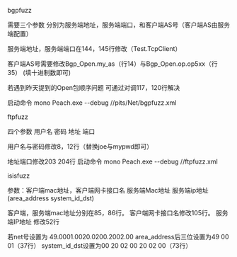 bgpfuzz

需要三个参数 分别为服务端地址，服务端端口，和客户端AS号（客户端AS由服务端配置）

服务端地址，服务端端口在144，145行修改（Test.TcpClient）

客户端AS号需要修改Bgp_Open.my_as（行14）与Bgp_Open.op.op5xx（行35） (填十进制数即可)

若遇到昨天提到的Open包顺序问题 可通过对调117，120行解决

启动命令 mono Peach.exe  --debug /<path to pit file>/pits/Net/bgpfuzz.xml 


ftpfuzz

四个参数 用户名 密码 地址 端口

用户名与密码修改8，12行（替换joe与mypwd即可）

地址端口修改203 204行
启动命令 mono Peach.exe  --debug /<path to pit file>/ftpfuzz.xml 


isisfuzz

参数：客户端mac地址，客户端网卡接口名 服务端Mac地址 服务端ip地址   (area_address system_id_dst)

客户端，服务端mac地址分别在85，86行。
客户端网卡接口名修改105行。
服务端IP地址 修改52行



若net号设置为 49.0001.0020.0200.2002.00
area_address后三位设置为49 00 01（37行）
system_id_dst设置为00 20 02 00 20 02 00（73行）

